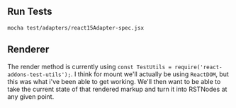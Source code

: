 ## Run Tests

`mocha test/adapters/react15Adapter-spec.jsx`

## Renderer

The render method is currently using `const TestUtils = require('react-addons-test-utils');`. I think for mount we'll actually be using `ReactDOM`, but this was what i've been able to get working. We'll then want to be able to take the current state of that rendered markup and turn it into RSTNodes at any given point.
